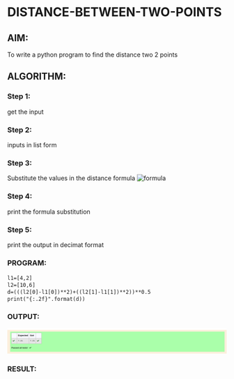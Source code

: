 # DISTANCE-BETWEEN-TWO-POINTS

## AIM:
To write a python program to find the distance two 2 points
## ALGORITHM:
### Step 1: 
get the input
### Step 2: 
inputs in list form
### Step 3: 
Substitute the values in the distance formula  ![formula](/formula.jpg)
### Step 4: 
print the formula substitution 
### Step 5: 
print the output in decimat format 
### PROGRAM:
```
l1=[4,2]
l2=[10,6]
d=(((l2[0]-l1[0])**2)+((l2[1]-l1[1])**2))**0.5
print("{:.2f}".format(d))
```

### OUTPUT:
!["output"](/distance%20output.png)

### RESULT:
